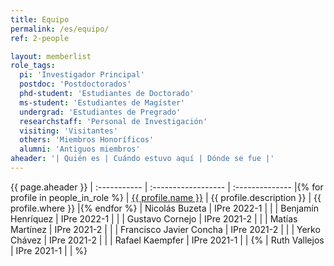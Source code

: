 ```yaml
---
title: Equipo
permalink: /es/equipo/
ref: 2-people

layout: memberlist
role_tags:
  pi: 'Investigador Principal'
  postdoc: 'Postdoctorados'
  phd-student: 'Estudiantes de Doctorado'
  ms-student: 'Estudiantes de Magíster'
  undergrad: 'Estudiantes de Pregrado'
  researchstaff: 'Personal de Investigación'
  visiting: 'Visitantes'
  others: 'Miembros Honoríficos'
  alumni: 'Antiguos miembros'
aheader: '| Quién es | Cuándo estuvo aquí | Dónde se fue |'
---
```

{{ page.aheader }}
| :----------- | :------------------ | :-------------- |{% for profile in people_in_role %}
| <a class="name" href="{{ site.baseurl }}{{ profile.url }}">{{ profile.name }}</a> | {{ profile.description }} | {{ profile.where }} |{% endfor %}
| Nicolás Buzeta          | IPre 2022-1 | |
| Benjamín Henríquez      | IPre 2022-1 | |
| Gustavo Cornejo         | IPre 2021-2 | |
| Matías Martínez         | IPre 2021-2 | |
| Francisco Javier Concha | IPre 2021-2 | |
| Yerko Chávez            | IPre 2021-2 | |
| Rafael Kaempfer         | IPre 2021-1 | |
{% | Ruth Vallejos           | IPre 2021-1 | | %}

